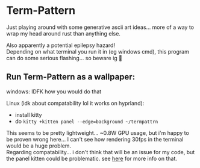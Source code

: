 # Term-Pattern

Just playing around with some generative ascii art ideas... more of a way to wrap my head around rust than anything else.  

Also apparently a potential epilepsy hazard!   
Depending on what terminal you run it in (eg windows cmd), this program can do some serious flashing... so beware ig :slightly_smiling_face:  

## Run Term-Pattern as a wallpaper:

windows: IDFK how you would do that

Linux (idk about compatability lol it works on hyprland):
 - install kitty
 - do `kitty +kitten panel --edge=background ~/termpattrn`

This seems to be pretty lightweight... ~0.8W GPU usage, but i'm happy to be proven wrong here... I can't see how rendering 30fps in the terminal would be a huge problem.    
Regarding compatability... i don't think that will be an issue for my code, but the panel kitten could be problematic. see [here](https://sw.kovidgoyal.net/kitty/kittens/panel/) for more info on that.

